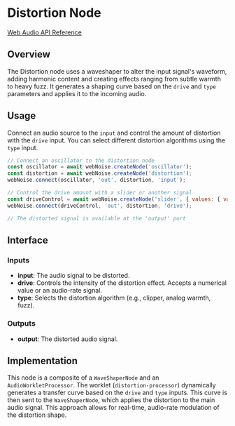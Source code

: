 # Distortion Node

[Web Audio API Reference](https://developer.mozilla.org/en-US/docs/Web/API/WaveShaperNode)

## Overview

The Distortion node uses a waveshaper to alter the input signal's waveform, adding harmonic content and creating effects ranging from subtle warmth to heavy fuzz. It generates a shaping curve based on the `drive` and `type` parameters and applies it to the incoming audio.

## Usage

Connect an audio source to the `input` and control the amount of distortion with the `drive` input. You can select different distortion algorithms using the `type` input.

```javascript
// Connect an oscillator to the distortion node
const oscillator = await webNoise.createNode('oscillator');
const distortion = await webNoise.createNode('distortion');
webNoise.connect(oscillator, 'out', distortion, 'input');

// Control the drive amount with a slider or another signal
const driveControl = await webNoise.createNode('slider', { values: { value: 0.5 } });
webNoise.connect(driveControl, 'out', distortion, 'drive');

// The distorted signal is available at the 'output' port
```

## Interface

### Inputs

-   **input**: The audio signal to be distorted.
-   **drive**: Controls the intensity of the distortion effect. Accepts a numerical value or an audio-rate signal.
-   **type**: Selects the distortion algorithm (e.g., clipper, analog warmth, fuzz).

### Outputs

-   **output**: The distorted audio signal.

## Implementation

This node is a composite of a `WaveShaperNode` and an `AudioWorkletProcessor`. The worklet (`distortion-processor`) dynamically generates a transfer curve based on the `drive` and `type` inputs. This curve is then sent to the `WaveShaperNode`, which applies the distortion to the main audio signal. This approach allows for real-time, audio-rate modulation of the distortion shape.
